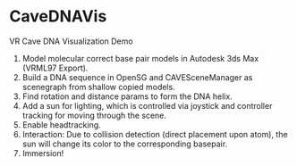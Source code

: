 # CaveDNAVis
VR Cave DNA Visualization Demo

1. Model molecular correct base pair models in Autodesk 3ds Max (VRML97 Export).
2. Build a DNA sequence in OpenSG and CAVESceneManager as scenegraph from shallow copied models.
3. Find rotation and distance params to form the DNA helix.
4. Add a sun for lighting, which is controlled via joystick and controller tracking for moving through the scene.
5. Enable headtracking.
6. Interaction: Due to collision detection (direct placement upon atom), the sun will change its color to the corresponding basepair.
7. Immersion!
